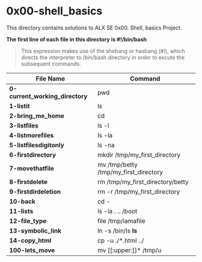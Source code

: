 # 0x00-shell_basics

This directory contains solutions to ALX SE 0x00. Shell, basics Project.

**The first line of each file in this directory is #!/bin/bash**
>This expression makes use of the shebang or hasbang (#!), which directs the interpreter to /bin/bash directory in order to excute the subsequent commands.

|File Name | Command |
| -------- | ------- |
|**0-current_working_directory** | pwd |
| **1-listit** | ls |
| **2-bring_me_home** | cd |
| **3-listfiles** | ls -l |
| **4-listmorefiles** | ls -la|
| **5-listfilesdigitonly** | ls -na |
| **6-firstdirectory** | mkdir /tmp/my_first_directory |
| **7-movethatfile** | mv /tmp/betty /tmp/my_first_directory |
| **8-firstdelete** | rm /tmp/my_first_directory/betty |
| **9-firstdirdeletion** | rm -r /tmp/my_first_directory |
| **10-back** | cd - |
| **11-lists** | ls -la . .. /boot |
| **12-file_type** | file /tmp/iamafile |
| **13-symbolic_link** | ln -s /bin/ls __ls__ |
| **14-copy_html** | cp -u ./*.html ../ |
| **100-lets_move** | mv [[:upper:]]* /tmp/u |